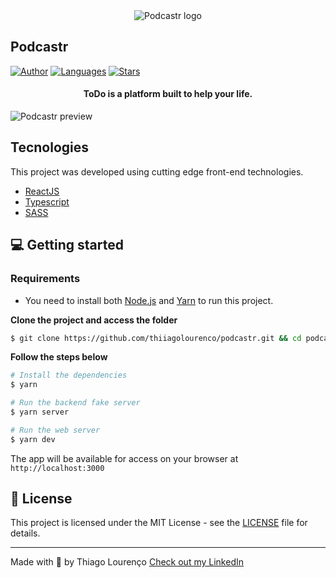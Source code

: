 <div align="center">
  <img src=".github/podcastr-logo.svg" alt="Podcastr logo">
</div>

## Podcastr

[![Author](https://img.shields.io/badge/author-thiiagolourenco-8257E5?style=flat-square)](https://github.com/thiiagolourenco)
[![Languages](https://img.shields.io/github/languages/count/thiiagolourenco/podcastr?color=%238257E5&style=flat-square)](#)
[![Stars](https://img.shields.io/github/stars/thiiagolourenco/podcastr?color=8257E5&style=flat-square)](https://github.com/thiiagolourenco/podcastr/stargazers)

<h4 align="center">
  ToDo is a platform built to help your life.
</h4>

![Podcastr preview](.github/app-preview.png)

## Tecnologies

This project was developed using cutting edge front-end technologies.

- [ReactJS](https://reactjs.org/)
- [Typescript](https://www.typescriptlang.org/)
- [SASS](https://sass-lang.com/)

## 💻 Getting started

### Requirements

- You need to install both [Node.js](https://nodejs.org/en/download/) and [Yarn](https://yarnpkg.com/) to run this project.

**Clone the project and access the folder**

```bash
$ git clone https://github.com/thiiagolourenco/podcastr.git && cd podcastr
```

**Follow the steps below**

```bash
# Install the dependencies
$ yarn

# Run the backend fake server
$ yarn server

# Run the web server
$ yarn dev
```

The app will be available for access on your browser at `http://localhost:3000`

## 📝 License

This project is licensed under the MIT License - see the [LICENSE](LICENSE) file for details.

---

Made with 💜 by Thiago Lourenço [Check out my LinkedIn](https://www.linkedin.com/in/thiiagolourenco)
